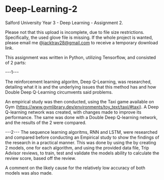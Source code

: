 # Deep-Learning-2
Salford University Year 3 - Deep Learning - Assignment 2.

Please not that this upload is incomplete, due to file size restrictions. Specifically, the used glove file is missing. If the whole project is wanted, please email me @jacktrav28@gmail.com to receive a temporary download link.

This assignment was written in Python, utilizing Tensorflow, and consisted of 2 parts:

---1---

The reinforcement learning algoritm, Deep Q-Learning, was researched, detailing what it is and the underlying issues that this method has and how Double Deep Q-Learning circumvents said problems.

An empirical study was then conducted, using the Taxi game available on Gym (https://www.gymlibrary.dev/environments/toy_text/taxi/#taxi). A Deep Q-learning network was created, with changes made to improve its performance. The same was done with a Double Deep Q-learning network, and the results of the 2 were compared.

---2---
The sequence learning algoritms, RNN and LSTM, were researched and compared before conducting an Empirical study to show the findings of the research in a practical manner. This was done by using the by creating 2 models, one for each algorithm, and using the provided data file, Trip Advisor reviews, to train, test and validate the models ability to calculate the review score, based off the review.

A comment on the likely cause for the relatively low accuracy of both models was also made.  

